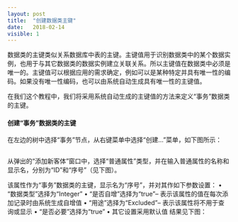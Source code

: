 ```yaml
---
layout: post
title:  "创建数据类主键"
date:   2018-02-14
visible: 1
---
```


数据类的主键类似关系数据库中表的主键。主键值用于识别数据类中的某个数据实例，也用于与其它数据类的数据实例建立关联关系。所以主键值在数据类中必须是唯一的。主键值可以根据应用的需求确定，例如可以是某种特定并具有唯一性的编码。如果没有唯一性编码，也可以由系统自动生成具有唯一性的主键值。

在我们这个教程中，我们将采用系统自动生成的主键值的方法来定义“事务”数据类的主键。

#### 创建“事务”数据类的主键

在左边的树中选择“事务”节点，从右键菜单中选择“创建...”菜单，如下图所示：

<img src="{{'/assets/img/2018-2-13 创建普通属性1.png' | prepend: site.baseurl }}" alt="">

从弹出的“添加新客体”窗口中，选择“普通属性”类型，并在输入普通属性的名称和显示名，分别为“ID”和“序号”（见下图）。
<img src="{{'/assets/img/2018-2-13 创建普通属性2.png' | prepend: site.baseurl }}" alt="">

该属性作为“事务”数据类的主键，显示名为“序号”，并对其作如下参数设置：
•	“数据类型”选择为“Integer”
•	“是否自增”选择为“true”– 表示该属性的值在每次添加记录时由系统生成自增值
•	“用途”选择为“Excluded”– 表示该属性将不用于查询或显示
•	“是否必要”选择为“true”
•	其它设置采用默认值
结果见下图：
<img src="{{'/assets/img/2018-2-13 创建普通属性3.png' | prepend: site.baseurl }}" alt="">





